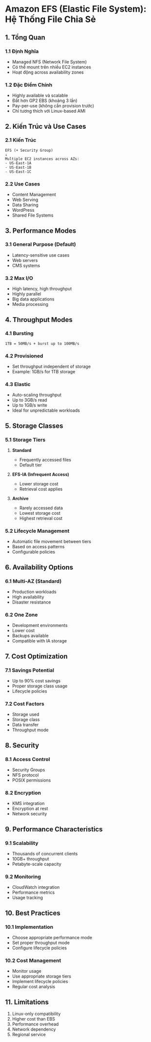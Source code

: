 # Amazon EFS (Elastic File System): Hệ Thống File Chia Sẻ

## 1. Tổng Quan

### 1.1 Định Nghĩa
- Managed NFS (Network File System)
- Có thể mount trên nhiều EC2 instances
- Hoạt động across availability zones

### 1.2 Đặc Điểm Chính
- Highly available và scalable
- Đắt hơn GP2 EBS (khoảng 3 lần)
- Pay-per-use (không cần provision trước)
- Chỉ tương thích với Linux-based AMI

## 2. Kiến Trúc và Use Cases

### 2.1 Kiến Trúc
```plaintext
EFS (+ Security Group)
↓
Multiple EC2 instances across AZs:
- US-East-1A
- US-East-1B
- US-East-1C
```

### 2.2 Use Cases
- Content Management
- Web Serving
- Data Sharing
- WordPress
- Shared File Systems

## 3. Performance Modes

### 3.1 General Purpose (Default)
- Latency-sensitive use cases
- Web servers
- CMS systems

### 3.2 Max I/O
- High latency, high throughput
- Highly parallel
- Big data applications
- Media processing

## 4. Throughput Modes

### 4.1 Bursting
```plaintext
1TB = 50MB/s + burst up to 100MB/s
```

### 4.2 Provisioned
- Set throughput independent of storage
- Example: 1GB/s for 1TB storage

### 4.3 Elastic
- Auto-scaling throughput
- Up to 3GB/s read
- Up to 1GB/s write
- Ideal for unpredictable workloads

## 5. Storage Classes

### 5.1 Storage Tiers
1. **Standard**
   - Frequently accessed files
   - Default tier

2. **EFS-IA (Infrequent Access)**
   - Lower storage cost
   - Retrieval cost applies

3. **Archive**
   - Rarely accessed data
   - Lowest storage cost
   - Highest retrieval cost

### 5.2 Lifecycle Management
- Automatic file movement between tiers
- Based on access patterns
- Configurable policies

## 6. Availability Options

### 6.1 Multi-AZ (Standard)
- Production workloads
- High availability
- Disaster resistance

### 6.2 One Zone
- Development environments
- Lower cost
- Backups available
- Compatible with IA storage

## 7. Cost Optimization

### 7.1 Savings Potential
- Up to 90% cost savings
- Proper storage class usage
- Lifecycle policies

### 7.2 Cost Factors
- Storage used
- Storage class
- Data transfer
- Throughput mode

## 8. Security

### 8.1 Access Control
- Security Groups
- NFS protocol
- POSIX permissions

### 8.2 Encryption
- KMS integration
- Encryption at rest
- Network security

## 9. Performance Characteristics

### 9.1 Scalability
- Thousands of concurrent clients
- 10GB+ throughput
- Petabyte-scale capacity

### 9.2 Monitoring
- CloudWatch integration
- Performance metrics
- Usage tracking

## 10. Best Practices

### 10.1 Implementation
- Choose appropriate performance mode
- Set proper throughput mode
- Configure lifecycle policies

### 10.2 Cost Management
- Monitor usage
- Use appropriate storage tiers
- Implement lifecycle policies
- Regular cost analysis

## 11. Limitations
1. Linux-only compatibility
2. Higher cost than EBS
3. Performance overhead
4. Network dependency
5. Regional service